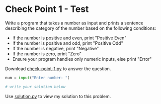 # Check Point 1 - Test
Write a program that takes a number as input and prints a sentence describing the category of the number based on the following conditions:

- If the number is positive and even, print "Positive Even"
- If the number is positive and odd, print "Positive Odd"
- If the number is negative, print "Negative"
- If the number is zero, print "Zero"
- Ensure your program handles only numeric inputs, else print "Error"

Download [check-point-1.py](./check-point-1.py) to answer the question.   
```py
num = input("Enter number: ")

# write your solution below

```

Use [solution.py](./solution.py) to view my solution to this problem.